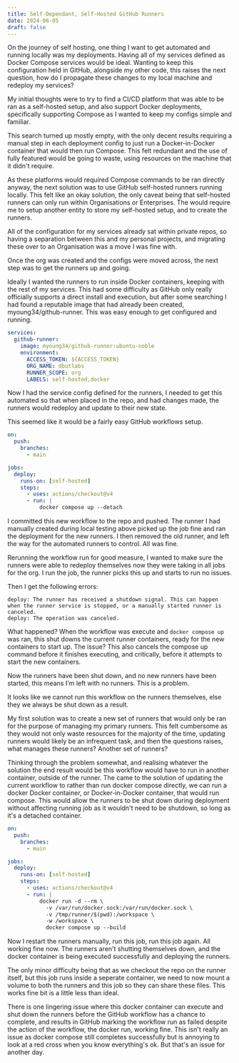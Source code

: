 ```yaml
---
title: Self-Dependant, Self-Hosted GitHub Runners
date: 2024-06-05
draft: false
---
```


On the journey of self hosting, one thing I want to get automated and running locally was my deployments. Having all of my services defined as Docker Compose services would be ideal. Wanting to keep this configuration held in GitHub, alongside my other code, this raises the next question, how do I propagate these changes to my local machine and redeploy my services?

My initial thoughts were to try to find a CI/CD platform that was able to be ran as a self-hosted setup, and also support Docker deployments, specifically supporting Compose as I wanted to keep my configs simple and familiar.

This search turned up mostly empty, with the only decent results requiring a manual step in each deployment config to just run a Docker-in-Docker container that would then run Compose. This felt redundant and the use of fully featured would be going to waste, using resources on the machine that it didn't require.

As these platforms would required Compose commands to be ran directly anyway, the next solution was to use GitHub self-hosted runners running locally. This felt like an okay solution, the only caveat being that self-hosted runners can only run within Organisations or Enterprises. The would require me to setup another entity to store my self-hosted setup, and to create the runners.

All of the configuration for my services already sat within private repos, so having a separation between this and my personal projects, and migrating these over to an Organisation was a move I was fine with.

Once the org was created and the configs were moved across, the next step was to get the runners up and going.

Ideally I wanted the runners to run inside Docker containers, keeping with the rest of my services. This had some difficulty as GitHub only really officially supports a direct install and execution, but after some searching I had found a reputable image that had already been created, myoung34/github-runner. This was easy enough to get configured and running.

```yaml
services:
  github-runner:
    image: myoung34/github-runner:ubuntu-noble
    environment:
      ACCESS_TOKEN: ${ACCESS_TOKEN}
      ORG_NAME: dbutlabs
      RUNNER_SCOPE: org
      LABELS: self-hosted,docker
```

Now I had the service config defined for the runners, I needed to get this automated so that when placed in the repo, and had changes made, the runners would redeploy and update to their new state.

This seemed like it would be a fairly easy GitHub workflows setup.

```yaml
on:
  push:
    branches:
      - main

jobs:
  deploy:
    runs-on: [self-hosted]
    steps:
      - uses: actions/checkout@v4
      - run: |
          docker compose up --detach
```

I committed this new workflow to the repo and pushed. The runner I had manually created during local testing above picked up the job fine and ran the deployment for the new runners. I then removed the old runner, and left the way for the automated runners to control. All was fine.

Rerunning the workflow run for good measure, I wanted to make sure the runners were able to redeploy themselves now they were taking in all jobs for the org. I run the job, the runner picks this up and starts to run no issues.

Then I get the following errors:

```
deploy: The runner has received a shutdown signal. This can happen when the runner service is stopped, or a manually started runner is canceled.
deploy: The operation was canceled.
```

What happened? When the workflow was execute and `docker compose up` was ran, this shut downs the current runner containers, ready for the new containers to start up. The issue? This also cancels the compose up command before it finishes executing, and critically, before it attempts to start the new containers.

Now the runners have been shut down, and no new runners have been started, this means I'm left with no runners. This is a problem.

It looks like we cannot run this workflow on the runners themselves, else they we always be shut down as a result.

My first solution was to create a new set of runners that would only be ran for the purpose of managing my primary runners. This felt cumbersome as they would not only waste resources for the majority of the time, updating runners would likely be an infrequent task, and then the questions raises, what manages these runners? Another set of runners?

Thinking through the problem somewhat, and realising whatever the solution the end result would be this workflow would have to run in another container, outside of the runner. The came to the solution of updating the current workflow to rather than run docker compose directly, we can run a docker Docker container, or Docker-in-Docker container, that would run compose. This would allow the runners to be shut down during deployment without affecting running job as it wouldn't need to be shutdown, so long as it's a detached container.

```yaml
on:
  push:
    branches:
      - main

jobs:
  deploy:
    runs-on: [self-hosted]
    steps:
      - uses: actions/checkout@v4
      - run: |
          docker run -d --rm \
            -v /var/run/docker.sock:/var/run/docker.sock \
            -v /tmp/runner/$(pwd):/workspace \
            -w /workspace \
            docker compose up --build
```

Now I restart the runners manually, run this job, run this job again. All working fine now. The runners aren't shutting themselves down, and the docker container is being executed successfully and deploying the runners.

The only minor difficulty being that as we checkout the repo on the runner itself, but this job runs inside a seperate container, we need to now mount a volume to both the runners and this job so they can share these files. This works fine bit is a little less than ideal.

There is one lingering issue where this docker container can execute and shut down the runners before the GitHub workflow has a chance to complete, and results in GitHub marking the workflow run as failed despite the action of the workflow, the docker run, working fine. This isn't really an issue as docker compose still completes successfully but is annoying to look at a red cross when you know everything's ok. But that's an issue for another day.
